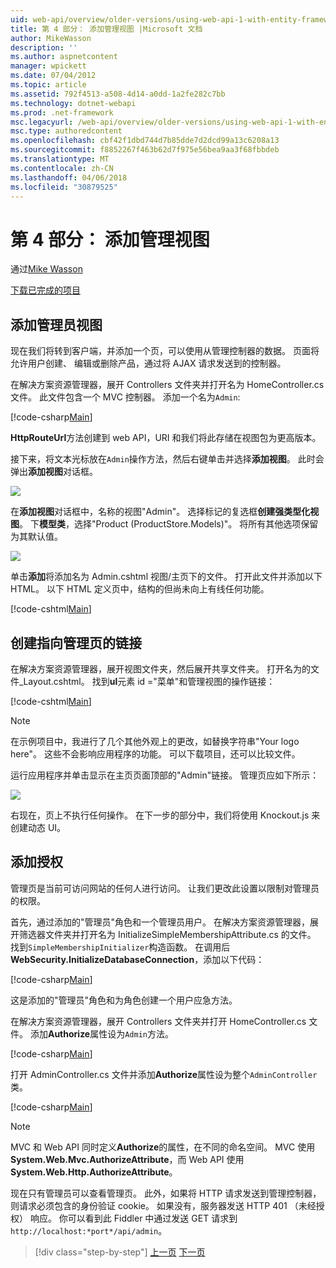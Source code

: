 ```yaml
---
uid: web-api/overview/older-versions/using-web-api-1-with-entity-framework-5/using-web-api-with-entity-framework-part-4
title: 第 4 部分： 添加管理视图 |Microsoft 文档
author: MikeWasson
description: ''
ms.author: aspnetcontent
manager: wpickett
ms.date: 07/04/2012
ms.topic: article
ms.assetid: 792f4513-a508-4d14-a0dd-1a2fe282c7bb
ms.technology: dotnet-webapi
ms.prod: .net-framework
msc.legacyurl: /web-api/overview/older-versions/using-web-api-1-with-entity-framework-5/using-web-api-with-entity-framework-part-4
msc.type: authoredcontent
ms.openlocfilehash: cbf42f1dbd744d7b85dde7d2dcd99a13c6208a13
ms.sourcegitcommit: f8852267f463b62d7f975e56bea9aa3f68fbbdeb
ms.translationtype: MT
ms.contentlocale: zh-CN
ms.lasthandoff: 04/06/2018
ms.locfileid: "30879525"
---
```

<a name="part-4-adding-an-admin-view"></a>第 4 部分： 添加管理视图
====================
通过[Mike Wasson](https://github.com/MikeWasson)

[下载已完成的项目](http://code.msdn.microsoft.com/ASP-NET-Web-API-with-afa30545)

## <a name="add-an-admin-view"></a>添加管理员视图

现在我们将转到客户端，并添加一个页，可以使用从管理控制器的数据。 页面将允许用户创建、 编辑或删除产品，通过将 AJAX 请求发送到的控制器。

在解决方案资源管理器，展开 Controllers 文件夹并打开名为 HomeController.cs 文件。 此文件包含一个 MVC 控制器。 添加一个名为`Admin`:

[!code-csharp[Main](using-web-api-with-entity-framework-part-4/samples/sample1.cs)]

**HttpRouteUrl**方法创建到 web API，URI 和我们将此存储在视图包为更高版本。

接下来，将文本光标放在`Admin`操作方法，然后右键单击并选择**添加视图**。 此时会弹出**添加视图**对话框。

![](using-web-api-with-entity-framework-part-4/_static/image1.png)

在**添加视图**对话框中，名称的视图"Admin"。 选择标记的复选框**创建强类型化视图**。 下**模型类**，选择"Product (ProductStore.Models)"。 将所有其他选项保留为其默认值。

![](using-web-api-with-entity-framework-part-4/_static/image2.png)

单击**添加**将添加名为 Admin.cshtml 视图/主页下的文件。 打开此文件并添加以下 HTML。 以下 HTML 定义页中，结构的但尚未向上有线任何功能。

[!code-cshtml[Main](using-web-api-with-entity-framework-part-4/samples/sample2.cshtml)]

## <a name="create-a-link-to-the-admin-page"></a>创建指向管理页的链接

在解决方案资源管理器，展开视图文件夹，然后展开共享文件夹。 打开名为的文件\_Layout.cshtml。 找到**ul**元素 id ="菜单"和管理视图的操作链接：

[!code-cshtml[Main](using-web-api-with-entity-framework-part-4/samples/sample3.cshtml)]

> [!NOTE]
> 在示例项目中，我进行了几个其他外观上的更改，如替换字符串"Your logo here"。 这些不会影响应用程序的功能。 可以下载项目，还可以比较文件。


运行应用程序并单击显示在主页页面顶部的"Admin"链接。 管理页应如下所示：

![](using-web-api-with-entity-framework-part-4/_static/image3.png)

右现在，页上不执行任何操作。 在下一步的部分中，我们将使用 Knockout.js 来创建动态 UI。

## <a name="add-authorization"></a>添加授权

管理页是当前可访问网站的任何人进行访问。 让我们更改此设置以限制对管理员的权限。

首先，通过添加的"管理员"角色和一个管理员用户。 在解决方案资源管理器，展开筛选器文件夹并打开名为 InitializeSimpleMembershipAttribute.cs 的文件。 找到`SimpleMembershipInitializer`构造函数。 在调用后**WebSecurity.InitializeDatabaseConnection**，添加以下代码：

[!code-csharp[Main](using-web-api-with-entity-framework-part-4/samples/sample4.cs)]

这是添加的"管理员"角色和为角色创建一个用户应急方法。

在解决方案资源管理器，展开 Controllers 文件夹并打开 HomeController.cs 文件。 添加**Authorize**属性设为`Admin`方法。

[!code-csharp[Main](using-web-api-with-entity-framework-part-4/samples/sample5.cs)]

打开 AdminController.cs 文件并添加**Authorize**属性设为整个`AdminController`类。

[!code-csharp[Main](using-web-api-with-entity-framework-part-4/samples/sample6.cs)]

> [!NOTE]
> MVC 和 Web API 同时定义**Authorize**的属性，在不同的命名空间。 MVC 使用**System.Web.Mvc.AuthorizeAttribute**，而 Web API 使用**System.Web.Http.AuthorizeAttribute**。


现在只有管理员可以查看管理页。 此外，如果将 HTTP 请求发送到管理控制器，则请求必须包含的身份验证 cookie。 如果没有，服务器发送 HTTP 401 （未经授权） 响应。 你可以看到此 Fiddler 中通过发送 GET 请求到`http://localhost:*port*/api/admin`。

> [!div class="step-by-step"]
> [上一页](using-web-api-with-entity-framework-part-3.md)
> [下一页](using-web-api-with-entity-framework-part-5.md)
